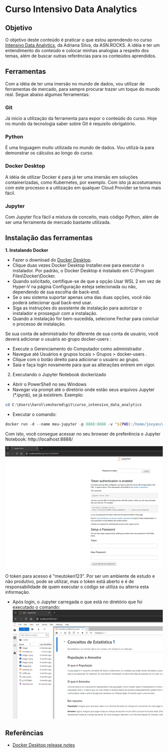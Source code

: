 # Curso Intensivo Data Analytics

## Objetivo

O objetivo deste conteúdo é praticar o que estou aprendendo no curso [Intensivo Data Analytics](https://asn.rocks/ida/), da Adriana Silva, da ASN.ROCKS. A idéia e ter um entendimento do conteúdo e colocar minhas analogias a respeito dos temas, além de buscar outras referências para os conteúdos aprendidos.

## Ferramentas

Com a idéia de ter uma imersão no mundo de dados, vou utilizar de ferramentas de mercado, para sempre procurar trazer um toque do mundo real. Segue abaixo algumas ferramentas:

### Git

Já inicio a utilização da ferramenta para expor o conteúdo do curso. Hoje no mundo da tecnologia saber sobre Git é requisito obrigatório.

### Python

É uma linguagem muito utilizada no mundo de dados. Vou utilizá-la para demonstrar os cálculos ao longo do curso.

### Docker Desktop

A idéia de utilizar Docker é para já ter uma imersão em soluções containerizadas, como Kubernetes, por exemplo. Com isto já acostumamos com este processo e a utilização em qualquer Cloud Provider se torna mais fácil.

### Jupyter

Com Jupyter fica fácil a mistura de conceito, mais código Python, além de ser uma ferramenta de mercado bastante utilizada.

## Instalação das ferramentas

**1. Instalando Docker**

- Fazer o download do [Docker Desktop](https://desktop.docker.com/win/main/amd64/145265/Docker%20Desktop%20Installer.exe).
- Clique duas vezes Docker Desktop Installer.exe para executar o instalador. Por padrão, o Docker Desktop é instalado em C:\Program Files\Docker\Docker.
- Quando solicitado, certifique-se de que a opção Usar WSL 2 em vez de Hyper-V na página Configuração esteja selecionada ou não, dependendo de sua escolha de back-end.
- Se o seu sistema suportar apenas uma das duas opções, você não poderá selecionar qual back-end usar.
- Siga as instruções do assistente de instalação para autorizar o instalador e prosseguir com a instalação.
- Quando a instalação for bem-sucedida, selecione Fechar para concluir o processo de instalação.

Se sua conta de administrador for diferente de sua conta de usuário, você deverá adicionar o usuário ao grupo docker-users :

- Execute o Gerenciamento do Computador como administrador .
- Navegue até Usuários e grupos locais > Grupos > docker-users .
- Clique com o botão direito para adicionar o usuário ao grupo.
- Saia e faça login novamente para que as alterações entrem em vigor.


2. Executando o Jupyter Notebook dockerizado
- Abrir o PowerShell no seu Windows
- Navegar via prompt até o diretório onde estão seus arquivos Jupyter (*.ipynb), se já existirem. Exemplo:
```powershell
cd C:\Users\harol\vmshared\git\curso_intensivo_data_analytics
```
- Executar o comando:
```powershell
docker run -d --name meu-jupyter -p 8888:8888 -v "${PWD}:/home/jovyan/work" -e JUPYTER_TOKEN='meutoken123' jupyter/base-notebook
```

Com isto, você consegue acessar no seu browser de preferência o Jupyter Notebook: http://localhost:8888/

![jupyter_console](image/README/jupyter_console.png)

O token para acesso é "meutoken123". Por ser um ambiente de estudo e não produtivo, pode se utilizar, mas o token está aberto e é de responsabilidade de quem executar o código se utiliza ou alterra esta informação.

- Após login, o Jupyter carregada o que está no diretório que foi executado o comando:
![jupyter_console2](image/README/jupyter_console2.png)

## Referências

- [Docker Desktop release notes](https://docs.docker.com/desktop/release-notes/)
